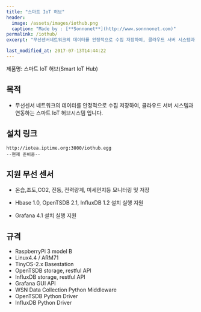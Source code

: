 ```yaml
---
title: "스마트 IoT 허브"
header:
  image: /assets/images/iothub.png
  caption: "Made by : [**Sonnonet**](http://www.sonnnonet.com)"
permalink: /iothub/
excerpt: "무선센서네트워크의 데이터를 안정적으로 수집 저장하여, 클라우드 서버 시스템과 연동하는 스마트 IoT 시스템입니다"

last_modified_at: 2017-07-13T14:44:22
---
```


제품명: 스마트 IoT 허브(Smart IoT Hub)

## 목적

- 무선센서 네트워크의 데이터를 안정적으로 수집 저장하여, 클라우드 서버 시스템과 연동하는 스마트 IoT 허브시스템 입니다.

## 설치 링크

```
http://iotea.iptime.org:3000/iothub.egg
--현재 준비중--
```

## 지원 무선 센서

- 온습,조도,CO2, 진동, 전력량계, 미세먼지등 모니터링 및 저장

- Hbase 1.0, OpenTSDB 2.1, InfluxDB 1.2 설치 실행 지원

- Grafana 4.1 설치 실행 지원

## 규격

- RaspberryPi 3 model B
- Linux4.4 / ARM71
- TinyOS-2.x Basestation
- OpenTSDB storage, restful API
- InfluxDB storage, restful API
- Grafana GUI API
- WSN Data Collection Python Middleware
- OpenTSDB Python Driver
- InfluxDB Python Driver 
